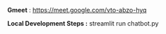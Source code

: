 **Gmeet** : https://meet.google.com/vto-abzo-hyq

**Local Development Steps :**
streamlit run chatbot.py